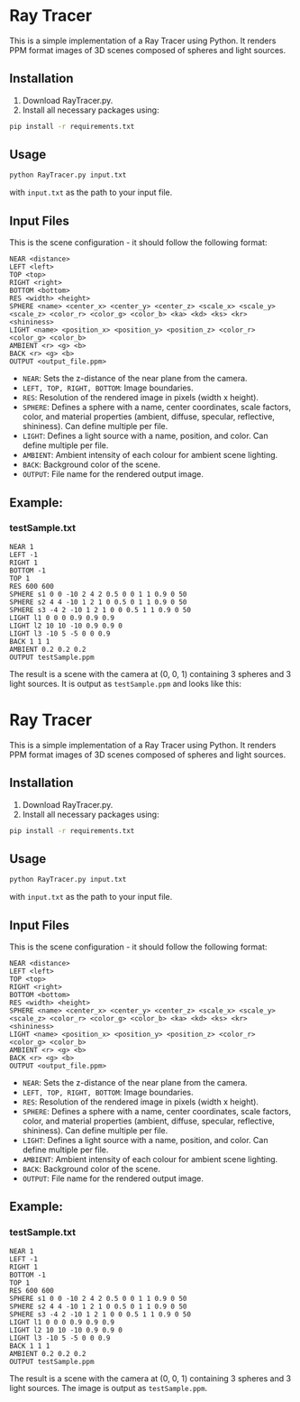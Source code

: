 # Ray Tracer

This is a simple implementation of a Ray Tracer using Python. It renders PPM format images of 3D scenes composed of spheres and light sources.

## Installation

1. Download RayTracer.py.
2. Install all necessary packages using:

```bash
pip install -r requirements.txt
```

## Usage

```bash
python RayTracer.py input.txt
```
with ``input.txt`` as the path to your input file.

## Input Files
This is the scene configuration - it should follow the following format:
```
NEAR <distance>
LEFT <left>
TOP <top>
RIGHT <right>
BOTTOM <bottom>
RES <width> <height>
SPHERE <name> <center_x> <center_y> <center_z> <scale_x> <scale_y> <scale_z> <color_r> <color_g> <color_b> <ka> <kd> <ks> <kr> <shininess>
LIGHT <name> <position_x> <position_y> <position_z> <color_r> <color_g> <color_b>
AMBIENT <r> <g> <b>
BACK <r> <g> <b>
OUTPUT <output_file.ppm>
```

- ``NEAR``: Sets the z-distance of the near plane from the camera.
- ``LEFT, TOP, RIGHT, BOTTOM``: Image boundaries.
- `RES`: Resolution of the rendered image in pixels (width x height).
- `SPHERE`: Defines a sphere with a name, center coordinates, scale factors, color, and material properties (ambient, diffuse, specular, reflective, shininess). Can define multiple per file.
- `LIGHT`: Defines a light source with a name, position, and color. Can define multiple per file.
- `AMBIENT`: Ambient intensity of each colour for ambient scene lighting.
- `BACK`: Background color of the scene.
- `OUTPUT`: File name for the rendered output image.

## Example:
### testSample.txt
```
NEAR 1
LEFT -1
RIGHT 1
BOTTOM -1
TOP 1
RES 600 600
SPHERE s1 0 0 -10 2 4 2 0.5 0 0 1 1 0.9 0 50
SPHERE s2 4 4 -10 1 2 1 0 0.5 0 1 1 0.9 0 50
SPHERE s3 -4 2 -10 1 2 1 0 0 0.5 1 1 0.9 0 50
LIGHT l1 0 0 0 0.9 0.9 0.9
LIGHT l2 10 10 -10 0.9 0.9 0
LIGHT l3 -10 5 -5 0 0 0.9
BACK 1 1 1
AMBIENT 0.2 0.2 0.2
OUTPUT testSample.ppm
```

The result is a scene with the camera at (0, 0, 1) containing 3 spheres and 3 light sources. It is output as ``testSample.ppm`` and looks like this:
# Ray Tracer

This is a simple implementation of a Ray Tracer using Python. It renders PPM format images of 3D scenes composed of spheres and light sources.

## Installation

1. Download RayTracer.py.
2. Install all necessary packages using:

```bash
pip install -r requirements.txt
```

## Usage

```bash
python RayTracer.py input.txt
```
with ``input.txt`` as the path to your input file.

## Input Files
This is the scene configuration - it should follow the following format:
```
NEAR <distance>
LEFT <left>
TOP <top>
RIGHT <right>
BOTTOM <bottom>
RES <width> <height>
SPHERE <name> <center_x> <center_y> <center_z> <scale_x> <scale_y> <scale_z> <color_r> <color_g> <color_b> <ka> <kd> <ks> <kr> <shininess>
LIGHT <name> <position_x> <position_y> <position_z> <color_r> <color_g> <color_b>
AMBIENT <r> <g> <b>
BACK <r> <g> <b>
OUTPUT <output_file.ppm>
```

- ``NEAR``: Sets the z-distance of the near plane from the camera.
- ``LEFT, TOP, RIGHT, BOTTOM``: Image boundaries.
- `RES`: Resolution of the rendered image in pixels (width x height).
- `SPHERE`: Defines a sphere with a name, center coordinates, scale factors, color, and material properties (ambient, diffuse, specular, reflective, shininess). Can define multiple per file.
- `LIGHT`: Defines a light source with a name, position, and color. Can define multiple per file.
- `AMBIENT`: Ambient intensity of each colour for ambient scene lighting.
- `BACK`: Background color of the scene.
- `OUTPUT`: File name for the rendered output image.

## Example:
### testSample.txt
```
NEAR 1
LEFT -1
RIGHT 1
BOTTOM -1
TOP 1
RES 600 600
SPHERE s1 0 0 -10 2 4 2 0.5 0 0 1 1 0.9 0 50
SPHERE s2 4 4 -10 1 2 1 0 0.5 0 1 1 0.9 0 50
SPHERE s3 -4 2 -10 1 2 1 0 0 0.5 1 1 0.9 0 50
LIGHT l1 0 0 0 0.9 0.9 0.9
LIGHT l2 10 10 -10 0.9 0.9 0
LIGHT l3 -10 5 -5 0 0 0.9
BACK 1 1 1
AMBIENT 0.2 0.2 0.2
OUTPUT testSample.ppm
```

The result is a scene with the camera at (0, 0, 1) containing 3 spheres and 3 light sources. The image is output as ``testSample.ppm``.


